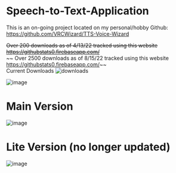 # Speech-to-Text-Application
This is an on-going project located on my personal/hobby Github:  https://github.com/VRCWizard/TTS-Voice-Wizard <br />

~~Over 200 downloads as of 4/13/22 tracked using this website https://githubstats0.firebaseapp.com/~~ <br />
~~ Over 2500 downloads as of 8/15/22 tracked using this website https://githubstats0.firebaseapp.com/~~  <br />
Current Downloads ![downloads](https://img.shields.io/github/downloads/VRCWizard/TTS-Voice-Wizard/total?label=Downloads) <br />


![image](https://user-images.githubusercontent.com/79951334/184666837-925eaa60-3292-4984-b1b5-fb8831b22dfb.png)

# Main Version
![image](https://user-images.githubusercontent.com/79951334/184666922-2518053d-224f-45d8-b8cb-34003a45af68.png)
# Lite Version (no longer updated)
![image](https://user-images.githubusercontent.com/79951334/184666974-6abfd6e2-9f94-4328-bff7-aabb717014c7.png)


